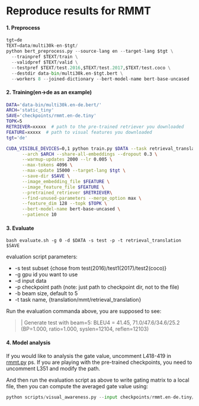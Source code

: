 # Reproduce results for RMMT


#### 1. Preprocess
```python
tgt=de
TEXT=data/multi30k-en-$tgt/
python bert_preprocess.py --source-lang en --target-lang $tgt \
  --trainpref $TEXT/train \
  --validpref $TEXT/valid \
  --testpref $TEXT/test.2016,$TEXT/test.2017,$TEXT/test.coco \
  --destdir data-bin/multi30k.en-$tgt.bert \
  --workers 8 --joined-dictionary --bert-model-name bert-base-uncased
```

#### 2. Training(en->de as an example)
```bash
DATA='data-bin/multi30k.en-de.bert/'
ARCH='static_tiny'
SAVE='checkpoints/rmmt.en-de.tiny'
TOPK=5
RETRIEVER=xxxxx  # path to the pre-trained retriever you downloaded
FEATURE=xxxxx  # path to visual features you downloaded
tgt='de'

CUDA_VISIBLE_DEVICES=0,1 python train.py $DATA --task retrieval_translation \
      --arch $ARCH --share-all-embeddings --dropout 0.3 \
      --warmup-updates 2000 --lr 0.005 \
      --max-tokens 4096 \
      --max-update 15000 --target-lang $tgt \
      --save-dir $SAVE \
      --image_embedding_file $FEATURE \
      --image_feature_file $FEATURE \
      --pretrained_retriever $RETRIEVER\
      --find-unused-parameters --merge_option max \
      --feature_dim 128 --topk $TOPK \
      --bert-model-name bert-base-uncased \
      --patience 10 
```

#### 3. Evaluate
```
bash evaluate.sh -g 0 -d $DATA -s test -p -t retrieval_translation $SAVE
```
evaluation script parameters:

- -s test subset {chose from test(2016)/test1(2017)/test2(coco)}
- -g gpu id you want to use
- -d input data
- -p checkpoint path (note: just path to checkpoint dir, not to the file)
- -b beam size, default to 5
- -t task name, {translation/mmt/retrieval_translation}

Run the evaluation commanda above, you are supposed to see:
> | Generate test with beam=5: BLEU4 = 41.45, 71.0/47.6/34.6/25.2 (BP=1.000, ratio=1.000, syslen=12104, reflen=12103)


#### 4. Model analysis
If you would like to analysis the gate value, uncomment L418-419 in [rmmt.py](https://github.com/LividWo/Revisit-MMT/blob/master/fairseq/models/gated.py)
ps. If you are playing with the pre-trained checkpoints, you need to uncomment L351 and modify the path.

And then run the evaluation script as above to write gating matrix to a local file, then you can compute the averaged gate value using:
```python
python scripts/visual_awareness.py --input checkpoints/rmmt.en-de.tiny/gated.txt 
```
